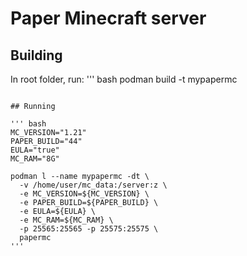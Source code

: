 # Paper Minecraft server

## Building

In root folder, run:
''' bash
podman build -t mypapermc
```

## Running

''' bash
MC_VERSION="1.21"
PAPER_BUILD="44"
EULA="true"
MC_RAM="8G"

podman l --name mypapermc -dt \
  -v /home/user/mc_data:/server:z \
  -e MC_VERSION=${MC_VERSION} \
  -e PAPER_BUILD=${PAPER_BUILD} \
  -e EULA=${EULA} \
  -e MC_RAM=${MC_RAM} \
  -p 25565:25565 -p 25575:25575 \
  papermc 
'''

